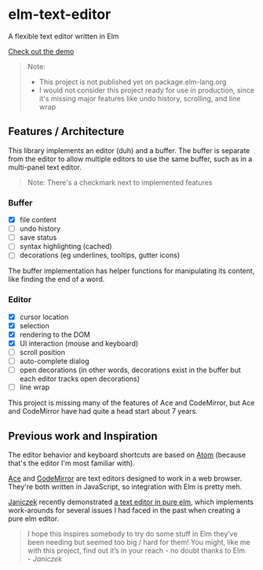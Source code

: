 # elm-text-editor

A flexible text editor written in Elm

[Check out the demo](https://sidneynemzer.github.io/elm-text-editor/)

> Note:
> * This project is not published yet on package.elm-lang.org
> * I would not consider this project ready for use in production, since it's missing major features like undo history, scrolling, and line wrap

## Features / Architecture

This library implements an editor (duh) and a buffer. The buffer is separate from the editor to allow multiple editors to use the same buffer, such as in a multi-panel text editor.

> Note: There's a checkmark next to implemented features

### Buffer

- [x] file content
- [ ] undo history
- [ ] save status
- [ ] syntax highlighting (cached)
- [ ] decorations (eg underlines, tooltips, gutter icons)

The buffer implementation has helper functions for manipulating its content, like finding the end of a word.

### Editor

- [x] cursor location
- [x] selection
- [x] rendering to the DOM
- [x] UI interaction (mouse and keyboard)
- [ ] scroll position
- [ ] auto-complete dialog
- [ ] open decorations (in other words, decorations exist in the buffer but each editor tracks open decorations)
- [ ] line wrap

This project is missing many of the features of Ace and CodeMirror, but Ace and CodeMirror have had quite a head start about 7 years.

## Previous work and Inspiration

The editor behavior and keyboard shortcuts are based on [Atom][] (because that's the editor I'm most familiar with).

[Ace][] and [CodeMirror][] are text editors designed to work in a web browser. They're both written in JavaScript, so integration with Elm is pretty meh.

[Janiczek][] recently demonstrated [a text editor in pure elm][Janiczek-editor-discourse], which implements work-arounds for several issues I had faced in the past when creating a pure elm editor.

> I hope this inspires somebody to try do some stuff in Elm they’ve been needing but seemed too big / hard for them! You might, like me with this project, find out it’s in your reach - no doubt thanks to Elm  
> *- Janiczek*

[Atom]: https://atom.io
[Ace]: https://ace.c9.io
[CodeMirror]: https://codemirror.net
[Janiczek]: https://github.com/Janiczek
[Janiczek-editor-discourse]: https://discourse.elm-lang.org/t/text-editor-done-in-pure-elm/1365
